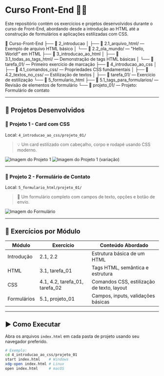 # Curso Front-End 👨‍💻

Este repositório contém os exercícios e projetos desenvolvidos durante o curso de Front-End, abordando desde a introdução ao HTML até a construção de formulários e aplicações estilizadas com CSS.

📂 Curso-Front-End
├── 📁 2_introducao
│   ├── 📄 2.1_arquivo_html/ — Exemplo de arquivo HTML básico
│   └── 📄 2.2_ola_mundo/ — "Hello, World!" em HTML
├── 📁 3_introducao_ao_html
│   ├── 📄 3.1_todas_as_tags_html/ — Demonstração de tags HTML básicas
│   └── 📄 tarefa_01/ — Primeiro exercício de marcação
├── 📁 4_introducao_ao_css
│   ├── 📄 4.1_comandos_css/ — Propriedades CSS fundamentais
│   ├── 📄 4.2_textos_no_css/ — Estilização de textos
│   ├── 📄 tarefa_01/ — Exercício de estilização
└── 📁 5_formulario_html
    ├── 📄 5.1_tags_para_formularios/ — Revisão de elementos de formulário
    └── 📄 projeto_01/ — Projeto: Formulário de contato

---

## 💼 Projetos Desenvolvidos

### 📌 Projeto 1 - Card com CSS  
Local: `4_introducao_ao_css/projeto_01/`

> 💡 Um card estilizado com cabeçalho, corpo e rodapé usando CSS moderno.

![Imagem do Projeto 1]()
![Imagem do Projeto 1 (variação)]()

---

### 📌 Projeto 2 - Formulário de Contato  
Local: `5_formulario_html/projeto_01/`

> 💬 Um formulário completo com campos de texto, opções e botão de envio.

![Imagem do Formulário]()  

---

## 🧪 Exercícios por Módulo

| Módulo                   | Exercício                     | Conteúdo Abordado                         |
|--------------------------|-------------------------------|-------------------------------------------|
| Introdução               | 2.1, 2.2                       | Estrutura básica de um HTML               |
| HTML                     | 3.1, tarefa_01                | Tags HTML, semântica e estrutura          |
| CSS                      | 4.1, 4.2, tarefa_01, tarefa_02| Comandos CSS, estilização de texto, layout|
| Formulários              | 5.1, projeto_01               | Campos, inputs, validações básicas        |

---

## ▶️ Como Executar

Abra os arquivos `index.html` em cada pasta de projeto usando seu navegador preferido.

```bash
# Exemplo:
cd 4_introducao_ao_css/projeto_01
start index.html    # Windows
xdg-open index.html # Linux
open index.html     # macOS

